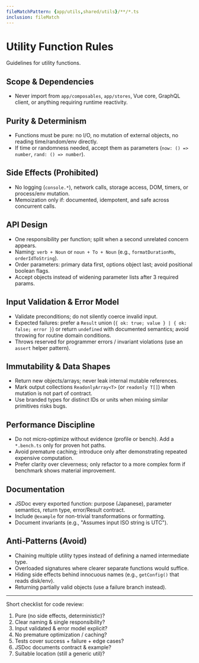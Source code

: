 ```yaml
---
fileMatchPattern: {app/utils,shared/utils}/**/*.ts
inclusion: fileMatch
---
```

# Utility Function Rules

Guidelines for utility functions.

## Scope & Dependencies

- Never import from `app/composables`, `app/stores`, Vue core, GraphQL client, or anything requiring runtime reactivity.

## Purity & Determinism

- Functions must be pure: no I/O, no mutation of external objects, no reading time/random/env directly.
- If time or randomness needed, accept them as parameters (`now: () => number`, `rand: () => number`).

## Side Effects (Prohibited)

- No logging (`console.*`), network calls, storage access, DOM, timers, or process/env mutation.
- Memoization only if: documented, idempotent, and safe across concurrent calls.

## API Design

- One responsibility per function; split when a second unrelated concern appears.
- Naming: `verb + Noun` or `noun + To + Noun` (e.g., `formatDurationMs`, `orderIdToString`).
- Order parameters: primary data first, options object last; avoid positional boolean flags.
- Accept objects instead of widening parameter lists after 3 required params.

## Input Validation & Error Model

- Validate preconditions; do not silently coerce invalid input.
- Expected failures: prefer a `Result` union (`{ ok: true; value } | { ok: false; error }`) or return `undefined` with documented semantics; avoid throwing for routine domain conditions.
- Throws reserved for programmer errors / invariant violations (use an `assert` helper pattern).

## Immutability & Data Shapes

- Return new objects/arrays; never leak internal mutable references.
- Mark output collections `ReadonlyArray<T>` (or `readonly T[]`) when mutation is not part of contract.
- Use branded types for distinct IDs or units when mixing similar primitives risks bugs.

## Performance Discipline

- Do not micro‑optimize without evidence (profile or bench). Add a `*.bench.ts` only for proven hot paths.
- Avoid premature caching; introduce only after demonstrating repeated expensive computation.
- Prefer clarity over cleverness; only refactor to a more complex form if benchmark shows material improvement.

## Documentation

- JSDoc every exported function: purpose (Japanese), parameter semantics, return type, error/Result contract.
- Include `@example` for non-trivial transformations or formatting.
- Document invariants (e.g., "Assumes input ISO string is UTC").

## Anti-Patterns (Avoid)

- Chaining multiple utility types instead of defining a named intermediate type.
- Overloaded signatures where clearer separate functions would suffice.
- Hiding side effects behind innocuous names (e.g., `getConfig()` that reads disk/env).
- Returning partially valid objects (use a failure branch instead).

---
Short checklist for code review:

1. Pure (no side effects, deterministic)?
2. Clear naming & single responsibility?
3. Input validated & error model explicit?
4. No premature optimization / caching?
5. Tests cover success + failure + edge cases?
6. JSDoc documents contract & example?
7. Suitable location (still a generic util)?
